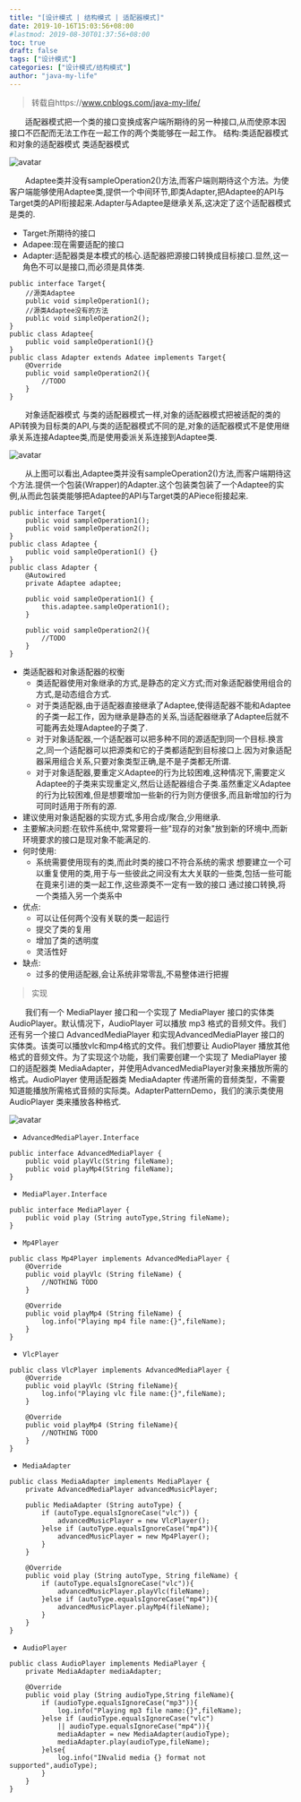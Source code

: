 ```yaml
---
title: "[设计模式 | 结构模式 | 适配器模式]"
date: 2019-10-16T15:03:56+08:00
#lastmod: 2019-08-30T01:37:56+08:00
toc: true
draft: false
tags: ["设计模式"]
categories: ["设计模式/结构模式"]
author: "java-my-life"
---
```


> 转载自https://www.cnblogs.com/java-my-life/

&emsp;&emsp;适配器模式把一个类的接口变换成客户端所期待的另一种接口,从而使原本因接口不匹配而无法工作在一起工作的两个类能够在一起工作。
结构:类适配器模式和对象的适配器模式
类适配器模式 

![avatar](https://cdn.jsdelivr.net/gh/facedamon/MarkDownPhotos@master/Design-Patterns/Structural-Type/adapter/架构图.png)

&emsp;&emsp;Adaptee类并没有sampleOperation2()方法,而客户端则期待这个方法。为使客户端能够使用Adaptee类,提供一个中间环节,即类Adapter,把Adaptee的API与Target类的API衔接起来.Adapter与Adaptee是继承关系,这决定了这个适配器模式是类的.

- Target:所期待的接口
- Adapee:现在需要适配的接口
- Adapter:适配器类是本模式的核心.适配器把源接口转换成目标接口.显然,这一角色不可以是接口,而必须是具体类.
```
public interface Target{
    //源类Adaptee
    public void simpleOperation1();
    //源类Adaptee没有的方法
    public void simpleOperation2();
}
public class Adaptee{
    public void sampleOperation1(){}
}
public class Adapter extends Adatee implements Target{
    @Override
    public void sampleOperation2(){
        //TODO
    }
}
```

&emsp;&emsp;对象适配器模式
与类的适配器模式一样,对象的适配器模式把被适配的类的APi转换为目标类的API,与类的适配器模式不同的是,对象的适配器模式不是使用继承关系连接Adaptee类,而是使用委派关系连接到Adaptee类.

![avatar](https://cdn.jsdelivr.net/gh/facedamon/MarkDownPhotos@master/Design-Patterns/Structural-Type/adapter/对象适配器.png)

&emsp;&emsp;从上图可以看出,Adaptee类并没有sampleOperation2()方法,而客户端期待这个方法.提供一个包装(Wrapper)的Adapter.这个包装类包装了一个Adaptee的实例,从而此包装类能够把Adaptee的API与Target类的APiece衔接起来.

```
public interface Target{
    public void sampleOperation1();
    public void sampleOperation2();
}
public class Adaptee {
    public void sampleOperation1() {}
}
public class Adapter {
    @Autowired
    private Adaptee adaptee;
​
    public void sampleOperation1() {
        this.adaptee.sampleOperation1();
    }
​
    public void sampleOperation2(){
        //TODO
    }
}
```
- 类适配器和对象适配器的权衡
    - 类适配器使用对象继承的方式,是静态的定义方式;而对象适配器使用组合的方式,是动态组合方式.
    - 对于类适配器,由于适配器直接继承了Adaptee,使得适配器不能和Adaptee的子类一起工作，因为继承是静态的关系,当适配器继承了Adaptee后就不可能再去处理Adaptee的子类了.
    - 对于对象适配器,一个适配器可以把多种不同的源适配到同一个目标.换言之,同一个适配器可以把源类和它的子类都适配到目标接口上.因为对象适配器采用组合关系,只要对象类型正确,是不是子类都无所谓.
    - 对于对象适配器,要重定义Adaptee的行为比较困难,这种情况下,需要定义Adaptee的子类来实现重定义,然后让适配器组合子类.虽然重定义Adaptee的行为比较困难,但是想要增加一些新的行为则方便很多,而且新增加的行为可同时适用于所有的源.
- 建议使用对象适配器的实现方式,多用合成/聚合,少用继承.
- 主要解决问题:在软件系统中,常常要将一些"现存的对象"放到新的环境中,而新环境要求的接口是现对象不能满足的.
- 何时使用:
    - 系统需要使用现有的类,而此时类的接口不符合系统的需求
    想要建立一个可以重复使用的类,用于与一些彼此之间没有太大关联的一些类,包括一些可能在竟来引进的类一起工作,这些源类不一定有一致的接口
    通过接口转换,将一个类插入另一个类系中
- 优点:
    - 可以让任何两个没有关联的类一起运行
    - 提交了类的复用
    - 增加了类的透明度
    - 灵活性好
- 缺点:
    - 过多的使用适配器,会让系统非常零乱,不易整体进行把握

> 实现

&emsp;&emsp;我们有一个 MediaPlayer 接口和一个实现了 MediaPlayer 接口的实体类 AudioPlayer。默认情况下，AudioPlayer 可以播放 mp3 格式的音频文件。我们还有另一个接口 AdvancedMediaPlayer 和实现AdvancedMediaPlayer 接口的实体类。该类可以播放vlc和mp4格式的文件。我们想要让 AudioPlayer 播放其他格式的音频文件。为了实现这个功能，我们需要创建一个实现了 MediaPlayer 接口的适配器类 MediaAdapter，并使用AdvancedMediaPlayer对象来播放所需的格式。AudioPlayer 使用适配器类 MediaAdapter 传递所需的音频类型，不需要知道能播放所需格式音频的实际类。AdapterPatternDemo，我们的演示类使用 AudioPlayer 类来播放各种格式.
 
 ![avatar](https://cdn.jsdelivr.net/gh/facedamon/MarkDownPhotos@master/Design-Patterns/Structural-Type/adapter/案例图.png)

 - `AdvancedMediaPlayer.Interface`
```
public interface AdvancedMediaPlayer {
    public void playVlc(String fileName);
    public void playMp4(String fileName);
}
```
- `MediaPlayer.Interface`
```
public interface MediaPlayer {
    public void play (String autoType,String fileName);
}
```
- `Mp4Player`
```
public class Mp4Player implements AdvancedMediaPlayer {
    @Override
    public void playVlc (String fileName) {
        //NOTHING TODO
    }
    
    @Override
    public void playMp4 (String fileName) {
        log.info("Playing mp4 file name:{}",fileName);
    }
}
```
- `VlcPlayer`
```
public class VlcPlayer implements AdvancedMediaPlayer {
    @Override
    public void playVlc (String fileName){
        log.info("Playing vlc file name:{}",fileName);
    }
    
    @Override
    public void playMp4 (String fileName){
        //NOTHING TODO
    }
}
```
- `MediaAdapter`
```
public class MediaAdapter implements MediaPlayer {
    private AdvancedMediaPlayer advancedMusicPlayer;
    
    public MediaAdapter (String autoType) {
        if (autoType.equalsIgnoreCase("vlc")) {
            advancedMusicPlayer = new VlcPlayer();
        }else if (autoType.equalsIgnoreCase("mp4")){
            advancedMusicPlayer = new Mp4Player();
        }
    }
    
    @Override
    public void play (String autoType, String fileName) {
        if (autoType.equalsIgnoreCase("vlc")){
            advancedMusicPlayer.playVlc(fileName);
        }else if (autoType.equalsIgnoreCase("mp4")){
            advancedMusicPlayer.playMp4(fileName);
        }
    }
}
```
- `AudioPlayer`
```
public class AudioPlayer implements MediaPlayer {
    private MediaAdapter mediaAdapter;
    
    @Override
    public void play (String audioType,String fileName){
        if (audioType.equalsIgnoreCase("mp3")){
            log.info("Playing mp3 file name:{}",fileName);
        }else if (audioType.equalsIgnoreCase("vlc")
            || audioType.equalsIgnoreCase("mp4")){
            mediaAdapter = new MediaAdapter(audioType);
            mediaAdapter.play(audioType,fileName);
        }else{
            log.info("INvalid media {} format not supported",audioType);
        }
    }
}
```